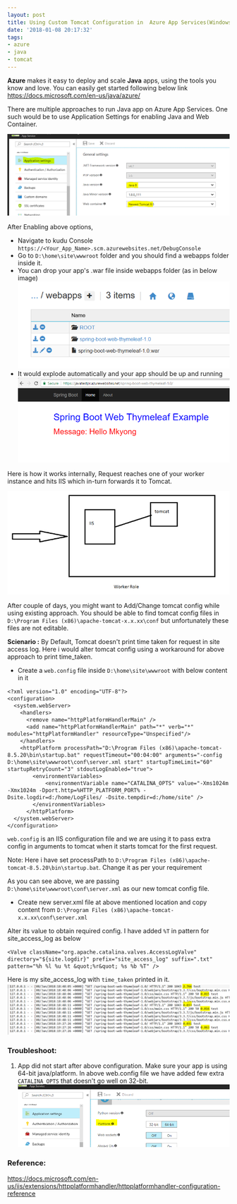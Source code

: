 ```yaml
---
layout: post
title: Using Custom Tomcat Configuration in  Azure App Services(Windows)
date: '2018-01-08 20:17:32'
tags:
- azure
- java
- tomcat
---
```


**Azure** makes it easy to deploy and scale **Java** apps, using the tools you know and love. You can easily get started following below link
https://docs.microsoft.com/en-us/java/azure/

There are multiple approaches to run Java app on Azure App Services. One such would be to use Application Settings for enabling Java and Web Container.

![java_appsettings](/content/images/2018/01/java_appsettings.PNG)

After Enabling above options,
- Navigate to kudu Console `https://<Your_App_Name>.scm.azurewebsites.net/DebugConsole`
- Go to `D:\home\site\wwwroot` folder and you should find a webapps folder inside it. 
- You can drop your app's .war file inside webapps folder (as in below image)
![kudu](/content/images/2018/01/kudu.PNG)
- It would explode automatically and your app should be up and running
![hello_world](/content/images/2018/01/hello_world.PNG)

Here is how it works internally, Request reaches one of your worker instance and hits IIS which in-turn forwards it to Tomcat.

![java_arch](/content/images/2018/01/java_arch.PNG)

After couple of days, you might want to Add/Change tomcat config while using existing approach. You should be able to find tomcat config files in `D:\Program Files (x86)\apache-tomcat-x.x.xx\conf` but unfortunately these files are not editable.

**Scienario :** By Default, Tomcat doesn't print time taken for request in site access log. Here i would alter tomcat config using a workaround for above approach to print time_taken. 

   - Create a `web.config` file inside `D:\home\site\wwwroot` with below content in it

```
<?xml version="1.0" encoding="UTF-8"?>
<configuration>
  <system.webServer>
    <handlers>
      <remove name="httpPlatformHandlerMain" />
      <add name="httpPlatformHandlerMain" path="*" verb="*" modules="httpPlatformHandler" resourceType="Unspecified"/>
    </handlers>
    <httpPlatform processPath="D:\Program Files (x86)\apache-tomcat-8.5.20\bin\startup.bat" requestTimeout="00:04:00" arguments="-config D:\home\site\wwwroot\conf\server.xml start" startupTimeLimit="60" startupRetryCount="3" stdoutLogEnabled="true">
        <environmentVariables>
            <environmentVariable name="CATALINA_OPTS" value="-Xms1024m -Xmx1024m -Dport.http=%HTTP_PLATFORM_PORT% -Dsite.logdir=d:/home/LogFiles/ -Dsite.tempdir=d:/home/site" />
        </environmentVariables>
      </httpPlatform>
  </system.webServer>
</configuration>
```

`web.config` is an IIS configuration file and we are using it to pass extra config in arguments to tomcat when it starts tomcat for the first request.

Note: Here i have set processPath to `D:\Program Files (x86)\apache-tomcat-8.5.20\bin\startup.bat`. Change it as per your requirement


As you can see above, we are passing `D:\home\site\wwwroot\conf\server.xml` as our new tomcat config file. 

- Create new server.xml file at above mentioned location and copy content from
`D:\Program Files (x86)\apache-tomcat-x.x.xx\conf\server.xml `

Alter its value to obtain required config. I have added `%T` in pattern for site_access_log as below 

 ``` 
 <Valve className="org.apache.catalina.valves.AccessLogValve" directory="${site.logdir}" prefix="site_access_log" suffix=".txt" pattern="%h %l %u %t &quot;%r&quot; %s %b %T" /> 
 ```
 
 Here is my site_access_log with `time_taken` printed in it.
 ![Time_taken](/content/images/2018/01/Time_taken.PNG)
 
### Troubleshoot:

1. App did not start after above configuration.
 Make sure your app is using 64-bit java/platform. In above web.config file we have added few extra `CATALINA_OPTS`  that doesn't go well on 32-bit.
![java_appsettings_platform](/content/images/2018/01/java_appsettings_platform.PNG)

### Reference: 
https://docs.microsoft.com/en-us/iis/extensions/httpplatformhandler/httpplatformhandler-configuration-reference 